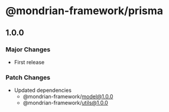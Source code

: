 # @mondrian-framework/prisma

## 1.0.0

### Major Changes

- First release

### Patch Changes

- Updated dependencies
  - @mondrian-framework/model@1.0.0
  - @mondrian-framework/utils@1.0.0
